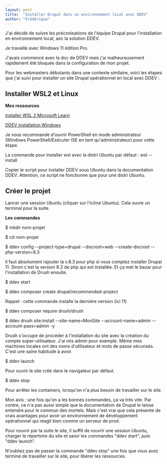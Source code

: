 ```yaml
---
layout: post
title:  "Installer Drupal dans un environnement local avec DDEV"
author: "Frédérique"
---
```


J'ai décidé de suivre les préconisations de l'équipe Drupal pour l'installation en environnement local, aec la solution DDEV.

Je travaille avec Windows 11 édition Pro.

J'avais commencé avec la doc de DDEV mais j'ai malheureusement rapidement été bloquée dans la configuration de mon projet.

Pour les webmasters débutants dans une contexte similaire, voici les étapes que j'ai suivi pour installer un site Drupal opérationnel en local avec DDEV :

## Installer WSL2 et Linux

**Mes ressources**

[installer WSL 2 Microsoft Learn](https://learn.microsoft.com/fr-fr/windows/wsl/install)

[DDEV installation Windows](https://ddev.readthedocs.io/en/stable/users/install/ddev-installation/#windows)

Je vous recommande d'ouvrir PowerShell en mode administrateur (Windows PowerShell/Exécuter ISE en tant qu'administrateur) pour cette étape.

La commande pour installer wsl avec la distri Ubuntu par défaut : wsl --install

Copier le script pour installer DDEV sous Ubuntu dans la documentation DDEV. Attention, ce script ne fonctionne que pour une distri Ubuntu.

## Créer le projet

Lancer une session Ubuntu (cliquer sur l'icône Ubuntu). Cela ouvre un terminal pour la suite.

**Les commandes**

$ mkdir nom-projet

$ cd nom-projet

$ ddev config --project-type=drupal --docroot=web --create-docroot --php-version=8.3

Il faut absolument rajouter la v.8.3 pour php si vous comptez installer Drupal 11. Sinon c'est la version 8.2 de php qui est installée. Et ça met le bazar pour l'installation de Drush ensuite.

$ ddev start

$ ddev composer create drupal/recommended-project

Rappel : cette commande installe la dernière version (ici 11)

$ ddev composer require drush/drush

$ ddev drush site:install --site-name=MonSite --account-name=admin --account-pass=admin -y

Drush s'occupe de procéder à l'installation du site avec la création du compte super-utilisateur. J'ai mis admin pour exemple. Même mes machines locales ont des noms d'utilisateur et mots de passe sécurisés. C'est une saine habitude à avoir.

$ ddev launch

Pour ouvrir le site créé dans le navigateur par défaut.

$ ddev stop

Pour arrêter les containers, lorsqu'on n'a plus besoin de travailler sur le site.


Mon avis : une fois qu'on a les bonnes commandes, ça va très vite. Par contre, ce n'a pas aussi simple que la documentation de Drupal le laisse entendre pour le commun des mortels.
Mais c'est vrai que cela présente de vrais avantages pour avoir un environnement de développement opérationnel qui réagit bien comme un serveur de prod.

Pour rouvrir par la suite le site, il suffit de rouvrir une session Ubuntu, charger le répertoire du site et saisir les commandes "ddev start", puis "ddev launch".

N'oubliez pas de passer la commande "ddev stop" une fois que vous avez terminé de travailler sur le site, pour libérer les ressources.
